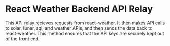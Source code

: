# React Weather Backend API Relay

This API relay recieves requests from react-weather. It then makes API calls to solar, lunar, aqi, and weather APIs, and then sends the data back to react-weather. This method ensures that the API keys are securely kept out of the front end.
